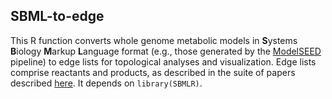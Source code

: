 ## SBML-to-edge
This R function converts whole genome metabolic models in **S**ystems **B**iology **M**arkup **L**anguage format (e.g., those generated by the [ModelSEED](http://seed-viewer.theseed.org/seedviewer.cgi?page=ModelView) pipeline) to edge lists for topological analyses and visualization. Edge lists comprise reactants and products, as described in the suite of papers described [here](http://elbo.gs.washington.edu/software_netseed.html). It depends on `library(SBMLR)`.